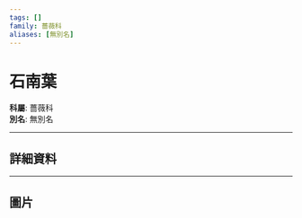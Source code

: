 ```yaml
---
tags: []
family: 薔薇科
aliases: [無別名]
---
```


# 石南葉

**科屬**: 薔薇科  
**別名**: 無別名  

---

## 詳細資料


---

## 圖片
